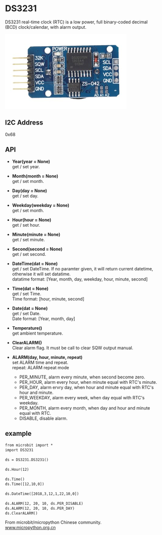 # DS3231

DS3231 real-time clock (RTC)  is a low power, full binary-coded decimal (BCD) clock/calendar, with alarm output.

![](ds3231.jpg)

## I2C Address

0x68

## API

* **Year(year = None)**  
get / set year.  

* **Month(month = None)**  
get / set month.  

* **Day(day = None)**  
get / set day.  

* **Weekday(weekday = None)**  
get / set month.  

* **Hour(hour = None)**  
get / set hour.  

* **Minute(minute = None)**  
get / set minute.  

* **Second(second = None)**  
get / set second.  

* **DateTime(dat = None)**  
get / set DateTime. If no paramter given, it will return current datetime, otherwise it will set datatime.  
datatime format: [Year, month, day, weekday, hour, minute, second]

* **Time(dat = None)**  
get / set Time.  
Time format: [hour, minute, second]  

* **Date(dat = None)**  
get / set Date.  
Date format: [Year, month, day]  

* **Temperature()**  
get ambient temperature.  

* **ClearALARM()**  
Clear alarm flag. It must be call to clear SQW output manual.  

* **ALARM(day, hour, minute, repeat)**  
set ALARM time and repeat.  
repeat: ALARM repeat mode
  - PER_MINUTE, alarm every minute, when second become zero.
  - PER_HOUR,   alarm every hour, when minute equal with RTC's minute.  
  - PER_DAY,    alarm ervry day, when hour and minute equal with RTC's hour and minute.
  - PER_WEEKDAY, alarm every week, when day equal with RTC's weekday.
  - PER_MONTH,  alarm every month, when day and hour and minute equal with RTC.
  - DISABLE, disable alarm.  

## example

```
from microbit import *
import DS3231

ds = DS3231.DS3231()

ds.Hour(12)

ds.Time()
ds.Time([12,10,0])

ds.DateTime([2018,3,12,1,22,10,0])

ds.ALARM(12, 20, 10, ds.PER_DISABLE)
ds.ALARM(12, 20, 10, ds.PER_DAY)
ds.ClearALARM()
```

From microbit/micropython Chinese community.  
www.micropython.org.cn
